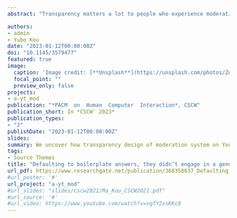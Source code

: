 ```yaml
---
abstract: "Transparency matters a lot to people who experience moderation on online platforms; much CSCW research has viewed offering explanations as one of the primary solutions to enhance moderation transparency. However, relatively little attention has been paid to unpacking what transparency entails in moderation design, especially for content creators. We interviewed 28 YouTubers to understand their moderation experiences and analyze the dimensions of moderation transparency. We identified four primary dimensions: participants desired the moderation system to present moderation decisions saliently, explain the decisions profoundly, afford communication with the users effectively, and offer repairment and learning opportunities. We discuss how these four dimensions are mutually constitutive and conditioned in the context of creator moderation, where the target of governance mechanisms extends beyond the content to creator careers. We then elaborate on how a dynamic, transparency perspective could value content creators’ digital labor, how transparency design could support creators’ learning, as well as implications for transparency design of other creator platforms."

authors:
- admin
- Yubo Kou
date: "2023-01-12T00:00:00Z"
doi: "10.1145/3579477"
featured: true
image:
  caption: 'Image credit: [**Unsplash**](https://unsplash.com/photos/ZdOsQiwp0Ss)'
  focal_point: ""
  preview_only: false
projects:
- a-yt_mod
publication: "*PACM  on  Human  Computer  Interaction*, CSCW"
publication_short: In *CSCW' 2023*
publication_types:
- "2"
publishDate: "2023-01-12T00:00:00Z"
slides: 
summary: We uncover how transparency design of moderation system on YouTube.
tags:
- Source Themes
title: "Defaulting to boilerplate answers, they didn’t engage in a genuine conversation: Dimensions of Transparency Design in Creator Moderation"
url_pdf: https://www.researchgate.net/publication/368358637_Defaulting_to_Boilerplate_Answers_they_Didn't_Engage_in_a_Genuine_Conversation_Dimensions_of_Transparency_Design_in_Creator_Moderation
#url_poster: '#'
url_project: "a-yt_mod"
#url_slides: "slides/cscw2021/Ma_Kou_CSCW2021.pdf"
#url_source: '#'
#url_video: https://www.youtube.com/watch?v=vgfY2xsKKc8
---
```




